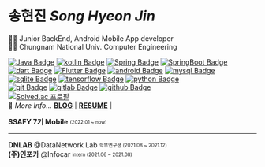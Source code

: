 # 송현진 *Song Hyeon Jin*
👩‍💻 Junior BackEnd, Android Mobile App developer </br>
👩‍🎓 Chungnam National Univ. Computer Engineering
  
[![Java Badge](https://img.shields.io/badge/Java-007396?style=flat-square&logo=Java&logoColor=white)](https://Java.info/)
[![kotlin Badge](https://img.shields.io/badge/kotlin-7F52FF?style=flat-square&logo=kotlin&logoColor=white)](https://www.kotlin.org/)
[![Spring Badge](https://img.shields.io/badge/spring-6DB33F?style=flat-square&logo=Spring&logoColor=white)](https://www.Spring.org/)
[![SpringBoot Badge](https://img.shields.io/badge/springboot-6DB33F?style=flat-square&logo=Springboot&logoColor=white)](https://www.SpringBoot.org/)
[![dart Badge](https://img.shields.io/badge/dart-0175C2?style=flat-square&logo=dart&logoColor=white)](https://dart.org/)
[![Flutter Badge](https://img.shields.io/badge/Flutter-02569B?style=flat-square&logo=Flutter&logoColor=white)](https://Flutter.org/)
[![android Badge](https://img.shields.io/badge/android-3DDC84?style=flat-square&logo=android&logoColor=white)](https://android.org/)
[![mysql Badge](https://img.shields.io/badge/mysql-4479A1?style=flat-square&logo=mysql&logoColor=white)](https://mysql.org/)
[![sqlite Badge](https://img.shields.io/badge/sqlite-003B57?style=flat-square&logo=sqlite&logoColor=white)](https://www.sqlite.com/)
[![tensorflow Badge](https://img.shields.io/badge/tensorflow-FF6F00?style=flat-square&logo=tensorflow&logoColor=white)](https://www.tensorflow.com/)
[![python Badge](https://img.shields.io/badge/python-3776AB?style=flat-square&logo=python&logoColor=white)](https://python.com/)
</br>
[![git Badge](https://img.shields.io/badge/git-F05032?style=flat-square&logo=git&logoColor=white)](https://git.com/)
[![gitlab Badge](https://img.shields.io/badge/gitlab-FCA121?style=flat-square&logo=gitlab&logoColor=white)](https://gitlab.com/)
[![github Badge](https://img.shields.io/badge/github-181717?style=flat-square&logo=github&logoColor=white)](https://github.com/)
</br>
[![Solved.ac
프로필](http://mazassumnida.wtf/api/mini/generate_badge?boj=hyeonjin)](https://github.com/mazassumnida/mazassumnida)
</br>
🎈 *More Info...* **[BLOG](https://songsong-it.tistory.com/)** | **[RESUME]()** |

**SSAFY 7기 Mobile**  <sub><sup>  (2022.01 ~ now)</sup></sub>  

---
**DNLAB** @DataNetwork Lab <sub><sup>학부연구생 (2021.08 ~ 2021.12)</sup></sub>  
**(주)인포카** @Infocar <sub><sup> intern (2021.06 ~ 2021.08)</sup></sub>  
